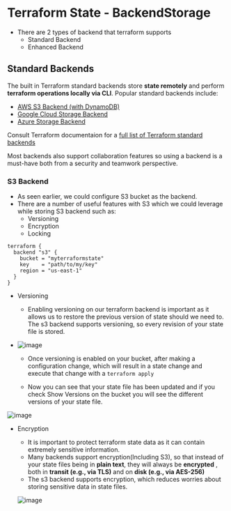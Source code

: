 # Terraform State - BackendStorage
- There are 2 types of backend that terraform supports
    - Standard Backend
    - Enhanced Backend

## Standard Backends
The built in Terraform standard backends store **state remotely** and perform **terraform operations locally via CLI**. Popular standard backends include:

- [AWS S3 Backend (with DynamoDB)](https://www.terraform.io/docs/language/settings/backends/s3.html)
- [Google Cloud Storage Backend](https://www.terraform.io/docs/language/settings/backends/gcs.html)
- [Azure Storage Backend](https://www.terraform.io/docs/language/settings/backends/azurerm.html)

Consult Terraform documentaion for a [full list of Terraform standard backends](https://www.terraform.io/docs/language/settings/backends/index.html)

Most backends also support collaboration features so using a backend is a must-have both from a security and teamwork perspective.

### S3 Backend
- As seen earlier, we could configure S3 bucket as the backend.
- There are a number of useful features with S3 which we could leverage while storing S3 backend such as:
    - Versioning
    - Encryption
    - Locking

```hcl
terraform {
  backend "s3" {
    bucket = "myterraformstate"
    key    = "path/to/my/key"
    region = "us-east-1"
  }
}
```
- Versioning
    - Enabling versioning on our terraform backend is important as it allows us to restore the previous version of state should we need to. The s3 backend supports versioning, so every revision of your state file is stored.

- ![image](https://github.com/niravmsoni/terraform-aws/assets/6556021/a37549b7-06c3-47a6-9171-4ea5b326b3c7)

    - Once versioning is enabled on your bucket, after making a configuration change, which will result in a state change and execute that change with a `terraform apply`

    - Now you can see that your state file has been updated and if you check Show Versions on the bucket you will see the different versions of your state file.

![image](https://github.com/niravmsoni/terraform-aws/assets/6556021/e747899e-0840-4d32-8858-77991d0002c7)

- Encryption
    - It is important to protect terraform state data as it can contain extremely sensitive information. 
    - Many backends support encryption(Including S3), so that instead of your state files being in **plain text**, they will always be **encrypted** , both in **transit (e.g., via TLS)** and on **disk (e.g., via AES-256)**
    - The s3 backend supports encryption, which reduces worries about storing sensitive data in state files.
 
  ![image](https://github.com/niravmsoni/terraform-aws/assets/6556021/241d6e44-7fbd-4333-8893-86c9b68358d9)
